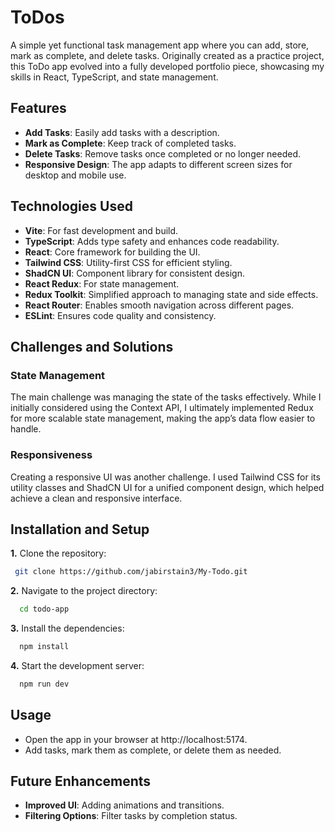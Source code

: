 # ToDos

A simple yet functional task management app where you can add, store, mark as complete, and delete tasks. Originally created as a practice project, this ToDo app evolved into a fully developed portfolio piece, showcasing my skills in React, TypeScript, and state management.

## Features

- **Add Tasks**: Easily add tasks with a description.
- **Mark as Complete**: Keep track of completed tasks.
- **Delete Tasks**: Remove tasks once completed or no longer needed.
- **Responsive Design**: The app adapts to different screen sizes for desktop and mobile use.

## Technologies Used

- **Vite**: For fast development and build.
- **TypeScript**: Adds type safety and enhances code readability.
- **React**: Core framework for building the UI.
- **Tailwind CSS**: Utility-first CSS for efficient styling.
- **ShadCN UI**: Component library for consistent design.
- **React Redux**: For state management.
- **Redux Toolkit**: Simplified approach to managing state and side effects.
- **React Router**: Enables smooth navigation across different pages.
- **ESLint**: Ensures code quality and consistency.

## Challenges and Solutions

### State Management
The main challenge was managing the state of the tasks effectively. While I initially considered using the Context API, I ultimately implemented Redux for more scalable state management, making the app’s data flow easier to handle.

### Responsiveness
Creating a responsive UI was another challenge. I used Tailwind CSS for its utility classes and ShadCN UI for a unified component design, which helped achieve a clean and responsive interface.

## Installation and Setup

**1.** Clone the repository:
   ```bash
    git clone https://github.com/jabirstain3/My-Todo.git
   ```

**2.** Navigate to the project directory:
  ```bash
    cd todo-app
  ```
**3.** Install the dependencies:
  ```bash
    npm install
  ```
**4.** Start the development server:
  ```bash
    npm run dev
  ```

## Usage
- Open the app in your browser at http://localhost:5174.
- Add tasks, mark them as complete, or delete them as needed.

## Future Enhancements
- **Improved UI**: Adding animations and transitions.
- **Filtering Options**: Filter tasks by completion status.
